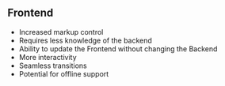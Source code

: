 ##  Frontend

<ul class="list--biggy">
  <li class="fragment">Increased markup control</li>
  <li class="fragment">Requires less knowledge of the backend</li>
  <li class="fragment">Ability to update the Frontend without changing the Backend</li>
  <li class="fragment">More interactivity</li>
  <li class="fragment">Seamless transitions</li>
  <li class="fragment">Potential for offline support</li>
</ul>
